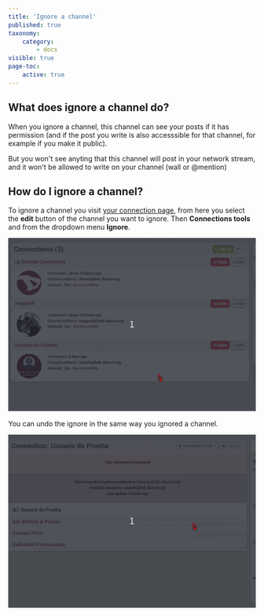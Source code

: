 ```yaml
---
title: 'Ignore a channel'
published: true
taxonomy:
    category:
        - docs
visible: true
page-toc:
    active: true
---
```


## What does ignore a channel do?
When you ignore a channel, this channel can see your posts if it has permission (and if the post you write is also accesssible for that channel, for example if you make it public).

But you won't see anyting that this channel will post in your network stream, and it won't be allowed to write on your channel (wall or @mention)

## How do I ignore a channel?
To ignore a channel you visit [your connection page](https://hub.disroot.org/connections), from here you select the **edit** button of the channel you want to ignore. Then **Connections tools** and from the dropdown menu **Ignore**.

![IgnoreChannel](en/IgnoreChannel.gif)

You can undo the ignore in the same way you ignored a channel.

![UnIgnoreChannel](en/UnIgnoreChannel.gif)
